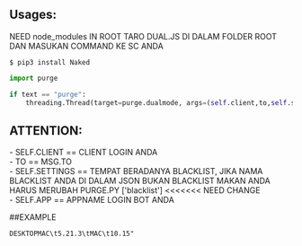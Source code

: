 ## Usages:
<p>NEED node_modules IN ROOT
TARO DUAL.JS DI DALAM FOLDER ROOT
DAN MASUKAN COMMAND KE SC ANDA</p>


```
$ pip3 install Naked
```

```python
import purge

if text == "purge":
    threading.Thread(target=purge.dualmode, args=(self.client,to,self.settings,self.app)).start()
```


## ATTENTION:
<p>
- SELF.CLIENT == CLIENT LOGIN ANDA
    <br />
- TO == MSG.TO
    <br />
- SELF.SETTINGS == TEMPAT BERADANYA BLACKLIST, JIKA NAMA BLACKLIST ANDA DI DALAM JSON BUKAN BLACKLIST MAKAN
ANDA HARUS MERUBAH PURGE.PY ['blacklist'] <<<<<<< NEED CHANGE
                                                       <br />
- SELF.APP == APPNAME LOGIN BOT ANDA
</p>

##EXAMPLE
``` 
DESKTOPMAC\t5.21.3\tMAC\t10.15"
```
